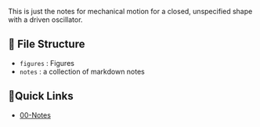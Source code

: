 This is just the notes for mechanical motion for a closed, unspecified shape with a driven oscillator.

## 📂 File Structure
- `figures` : Figures
- `notes` : a collection of markdown notes
## 🔗Quick Links
- [00-Notes](/notes/00-exploratory.md)
